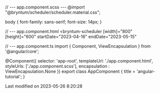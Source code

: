 // --- app.component.scss ---
@import "@bryntum/scheduler/scheduler.material.css";

body {
    font-family: sans-serif;
    font-size: 14px;
}

// --- app.component.html
<bryntum-scheduler
  [width]="800"
  [height]="600"
  startDate="2023-04-16"
  endDate="2023-05-15"
></bryntum-scheduler>

// --- app.component.ts
import { Component, ViewEncapsulation } from '@angular/core';

@Component({
  selector: 'app-root',
  templateUrl: './app.component.html',
  styleUrls: ['./app.component.scss'],
  encapsulation : ViewEncapsulation.None
})
export class AppComponent {
  title = 'angular-tutorial';
}


<p class="last-modified">Last modified on 2023-05-26 8:20:28</p>